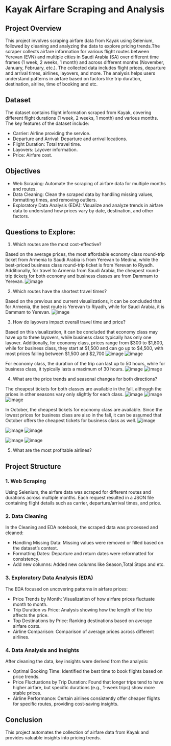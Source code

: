 # Kayak Airfare Scraping and Analysis

## Project Overview

This project involves scraping airfare data from Kayak using Selenium, followed by cleaning and analyzing the data to explore pricing trends.The scraper collects airfare information for various flight routes between Yerevan (EVN) and multiple cities in Saudi Arabia (SA) over different time frames (1 week, 2 weeks, 1 month) and across different months (November, January, February, etc.). The collected data includes flight prices, departure and arrival times, airlines, layovers, and more. The analysis helps users understand patterns in airfare based on factors like trip duration, destination, airline, time of booking and etc.

## Dataset

The dataset contains flight information scraped from Kayak, covering different flight durations (1 week, 2 weeks, 1 month) and various months. The key features of the dataset include:

* Carrier: Airline providing the service.
* Departure and Arrival: Departure and arrival locations.
* Flight Duration: Total travel time.
* Layovers: Layover information.
* Price: Airfare cost.

## Objectives

* Web Scraping: Automate the scraping of airfare data for multiple months and routes.
* Data Cleaning: Clean the scraped data by handling missing values, formatting times, and removing outliers.
* Exploratory Data Analysis (EDA): Visualize and analyze trends in airfare data to understand how prices vary by date, destination, and other factors.

## Questions to Explore:

1. Which routes are the most cost-effective?
   
Based on the average prices, the most affordable economy class round-trip ticket from Armenia to Saudi Arabia is from Yerevan to Medina, while the best-priced business class round-trip ticket is from Yerevan to Riyadh. Additionally, for travel to Armenia from Saudi Arabia, the cheapest round-trip tickets for both economy and business classes are from Dammam to Yerevan.
![image](https://github.com/user-attachments/assets/342b1f38-31b8-41a2-9248-bb3255891257)



  
2. Which routes have the shortest travel times?

Based on the previous and current visualizations, it can be concluded that for Armenia, the best route is Yerevan to Riyadh, while for Saudi Arabia, it is Dammam to Yerevan.
![image](https://github.com/user-attachments/assets/fb134788-97a4-431e-84ad-493fa283b8a4)



  
3. How do layovers impact overall travel time and price?

Based on this visualization, it can be concluded that economy class may have up to three layovers, while business class typically has only one layover. Additionally, for economy class, prices range from $300 to $1,800, while for business class, they start at $1,500 and can go up to $4,500, with most prices falling between $1,500 and $2,700 
![image](https://github.com/user-attachments/assets/6f523703-34b0-4c73-8b22-af0cb49d8483)
![image](https://github.com/user-attachments/assets/0d6debcc-2497-45ed-861a-8f57aa81d994)



For economy class, the duration of the trip can last up to 50 hours, while for business class, it typically lasts a maximum of 30 hours.
![image](https://github.com/user-attachments/assets/00dc7cae-1d02-4b3f-9eea-45e1b8d0b857)
![image](https://github.com/user-attachments/assets/63e6368b-8979-4990-a6e7-d98b58549dce)



4. What are the price trends and seasonal changes for both directions?

The cheapest tickets for both classes are available in the fall, although the prices in other seasons vary only slightly for each class.
![image](https://github.com/user-attachments/assets/520c6802-a1a3-4409-9066-d40a7e4960d2)
![image](https://github.com/user-attachments/assets/94b17ae2-de30-4db2-a45c-da04e1d93611)
![image](https://github.com/user-attachments/assets/0a51a694-fd11-4b0d-ab2f-1591f789f34d)



In October, the cheapest tickets for economy class are available. Since the lowest prices for business class are also in the fall, it can be assumed that October offers the cheapest tickets for business class as well.
![image](https://github.com/user-attachments/assets/e91526b3-4853-4d4a-9f90-00014f085fd8)



![image](https://github.com/user-attachments/assets/61491f16-71d3-458b-a66a-59b451c9b917)
![image](https://github.com/user-attachments/assets/4c01aab9-2170-4967-b6e1-7df205aae748)


![image](https://github.com/user-attachments/assets/7f6d92a8-5475-4af8-a79a-fd2dcddb30eb)
![image](https://github.com/user-attachments/assets/bc723fdb-6391-4860-9972-36debf113316)


5. What are the most profitable airlines?

## Project Structure

### 1. Web Scraping

Using Selenium, the airfare data was scraped for different routes and durations across multiple months. Each request resulted in a JSON file containing flight details such as carrier, departure/arrival times, and price.

### 2. Data Cleaning

In the Cleaning and EDA notebook, the scraped data was processed and cleaned:

* Handling Missing Data: Missing values were removed or filled based on the dataset’s context.
* Formatting Dates: Departure and return dates were reformatted for consistency.
* Add new columns: Added new columns like Season,Total Stops and etc.

### 3. Exploratory Data Analysis (EDA)

The EDA focused on uncovering patterns in airfare prices:

* Price Trends by Month: Visualization of how airfare prices fluctuate month to month.
* Trip Duration vs Price: Analysis showing how the length of the trip affects the price.
* Top Destinations by Price: Ranking destinations based on average airfare costs.
* Airline Comparison: Comparison of average prices across different airlines.

### 4. Data Analysis and Insights

After cleaning the data, key insights were derived from the analysis:

* Optimal Booking Time: Identified the best time to book flights based on price trends.
* Price Fluctuations by Trip Duration: Found that longer trips tend to have higher airfare, but specific durations (e.g., 1-week trips) show more stable prices.
* Airline Performance: Certain airlines consistently offer cheaper flights for specific routes, providing cost-saving insights.

## Conclusion

This project automates the collection of airfare data from Kayak and provides valuable insights into pricing trends.
